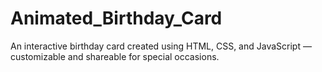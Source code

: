 # Animated_Birthday_Card
An interactive birthday card created using HTML, CSS, and JavaScript — customizable and shareable for special occasions.
